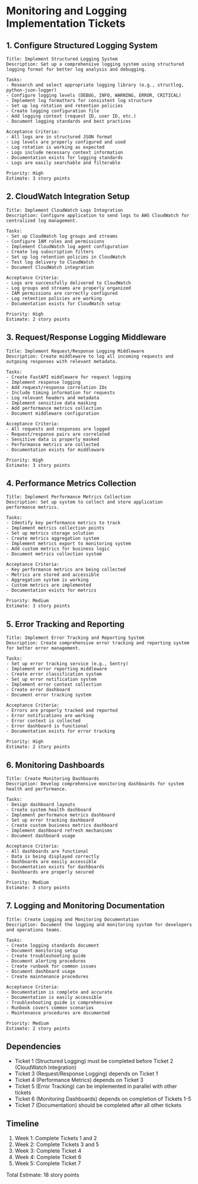 # Monitoring and Logging Implementation Tickets

## 1. Configure Structured Logging System
```
Title: Implement Structured Logging System
Description: Set up a comprehensive logging system using structured logging format for better log analysis and debugging.

Tasks:
- Research and select appropriate logging library (e.g., structlog, python-json-logger)
- Configure logging levels (DEBUG, INFO, WARNING, ERROR, CRITICAL)
- Implement log formatters for consistent log structure
- Set up log rotation and retention policies
- Create logging configuration file
- Add logging context (request ID, user ID, etc.)
- Document logging standards and best practices

Acceptance Criteria:
- All logs are in structured JSON format
- Log levels are properly configured and used
- Log rotation is working as expected
- Logs include necessary context information
- Documentation exists for logging standards
- Logs are easily searchable and filterable

Priority: High
Estimate: 3 story points
```

## 2. CloudWatch Integration Setup
```
Title: Implement CloudWatch Logs Integration
Description: Configure application to send logs to AWS CloudWatch for centralized log management.

Tasks:
- Set up CloudWatch log groups and streams
- Configure IAM roles and permissions
- Implement CloudWatch log agent configuration
- Create log subscription filters
- Set up log retention policies in CloudWatch
- Test log delivery to CloudWatch
- Document CloudWatch integration

Acceptance Criteria:
- Logs are successfully delivered to CloudWatch
- Log groups and streams are properly organized
- IAM permissions are correctly configured
- Log retention policies are working
- Documentation exists for CloudWatch setup

Priority: High
Estimate: 2 story points
```

## 3. Request/Response Logging Middleware
```
Title: Implement Request/Response Logging Middleware
Description: Create middleware to log all incoming requests and outgoing responses with relevant metadata.

Tasks:
- Create FastAPI middleware for request logging
- Implement response logging
- Add request/response correlation IDs
- Include timing information for requests
- Log relevant headers and metadata
- Implement sensitive data masking
- Add performance metrics collection
- Document middleware configuration

Acceptance Criteria:
- All requests and responses are logged
- Request/response pairs are correlated
- Sensitive data is properly masked
- Performance metrics are collected
- Documentation exists for middleware

Priority: High
Estimate: 3 story points
```

## 4. Performance Metrics Collection
```
Title: Implement Performance Metrics Collection
Description: Set up system to collect and store application performance metrics.

Tasks:
- Identify key performance metrics to track
- Implement metrics collection points
- Set up metrics storage solution
- Create metrics aggregation system
- Implement metrics export to monitoring system
- Add custom metrics for business logic
- Document metrics collection system

Acceptance Criteria:
- Key performance metrics are being collected
- Metrics are stored and accessible
- Aggregation system is working
- Custom metrics are implemented
- Documentation exists for metrics

Priority: Medium
Estimate: 3 story points
```

## 5. Error Tracking and Reporting
```
Title: Implement Error Tracking and Reporting System
Description: Create comprehensive error tracking and reporting system for better error management.

Tasks:
- Set up error tracking service (e.g., Sentry)
- Implement error reporting middleware
- Create error classification system
- Set up error notification system
- Implement error context collection
- Create error dashboard
- Document error tracking system

Acceptance Criteria:
- Errors are properly tracked and reported
- Error notifications are working
- Error context is collected
- Error dashboard is functional
- Documentation exists for error tracking

Priority: High
Estimate: 2 story points
```

## 6. Monitoring Dashboards
```
Title: Create Monitoring Dashboards
Description: Develop comprehensive monitoring dashboards for system health and performance.

Tasks:
- Design dashboard layouts
- Create system health dashboard
- Implement performance metrics dashboard
- Set up error tracking dashboard
- Create custom business metrics dashboard
- Implement dashboard refresh mechanisms
- Document dashboard usage

Acceptance Criteria:
- All dashboards are functional
- Data is being displayed correctly
- Dashboards are easily accessible
- Documentation exists for dashboards
- Dashboards are properly secured

Priority: Medium
Estimate: 3 story points
```

## 7. Logging and Monitoring Documentation
```
Title: Create Logging and Monitoring Documentation
Description: Document the logging and monitoring system for developers and operations teams.

Tasks:
- Create logging standards document
- Document monitoring setup
- Create troubleshooting guide
- Document alerting procedures
- Create runbook for common issues
- Document dashboard usage
- Create maintenance procedures

Acceptance Criteria:
- Documentation is complete and accurate
- Documentation is easily accessible
- Troubleshooting guide is comprehensive
- Runbook covers common scenarios
- Maintenance procedures are documented

Priority: Medium
Estimate: 2 story points
```

## Dependencies
- Ticket 1 (Structured Logging) must be completed before Ticket 2 (CloudWatch Integration)
- Ticket 3 (Request/Response Logging) depends on Ticket 1
- Ticket 4 (Performance Metrics) depends on Ticket 3
- Ticket 5 (Error Tracking) can be implemented in parallel with other tickets
- Ticket 6 (Monitoring Dashboards) depends on completion of Tickets 1-5
- Ticket 7 (Documentation) should be completed after all other tickets

## Timeline
1. Week 1: Complete Tickets 1 and 2
2. Week 2: Complete Tickets 3 and 5
3. Week 3: Complete Ticket 4
4. Week 4: Complete Ticket 6
5. Week 5: Complete Ticket 7

Total Estimate: 18 story points
